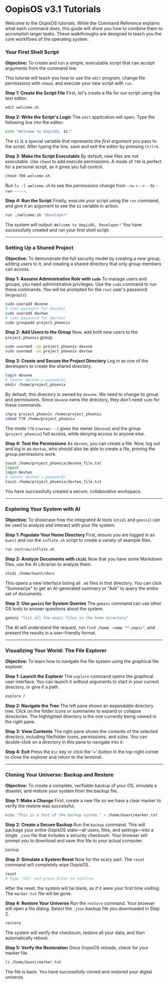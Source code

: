 # OopisOS v3.1 Tutorials

Welcome to the OopisOS tutorials. While the Command Reference explains what each command does, this guide will show you how to combine them to accomplish larger tasks. These walkthroughs are designed to teach you the core workflows of the operating system.

### Your First Shell Script

**Objective:** To create and run a simple, executable script that can accept arguments from the command line.

This tutorial will teach you how to use the `edit` program, change file permissions with `chmod`, and execute your new script with `run`.

**Step 1: Create the Script File**
First, let's create a file for our script using the text editor.
```bash
edit welcome.sh
````

**Step 2: Write the Script's Logic**
The `edit` application will open. Type the following line into the editor:

```bash
echo "Welcome to OopisOS, $1!"
```

The `$1` is a special variable that represents the *first argument* you pass to the script. After typing the line, save and exit the editor by pressing `Ctrl+S`.

**Step 3: Make the Script Executable**
By default, new files are not executable. Use `chmod` to add execute permissions. A mode of `700` is perfect for a personal script, as it gives you full control.

```bash
chmod 700 welcome.sh
```

Run `ls -l welcome.sh` to see the permissions change from `-rw-r--r--` to `-rwx------`.

**Step 4: Run the Script**
Finally, execute your script using the `run` command, and give it an argument to see the `$1` variable in action.

```bash
run ./welcome.sh "Developer"
```

The system will output: `Welcome to OopisOS, Developer!` You have successfully created and run your first shell script.

-----

### Setting Up a Shared Project

**Objective:** To demonstrate the full security model by creating a new group, adding users to it, and creating a shared directory that only group members can access.

**Step 1: Assume Administrative Role with `sudo`**
To manage users and groups, you need administrative privileges. Use the `sudo` command to run these commands. You will be prompted for the `root` user's password (`mcgoopis`).

```bash
sudo useradd devone
# (set password for devone)
sudo useradd devtwo
# (set password for devtwo)
sudo groupadd project_phoenix
```

**Step 2: Add Users to the Group**
Now, add both new users to the `project_phoenix` group.

```bash
sudo usermod -aG project_phoenix devone
sudo usermod -aG project_phoenix devtwo
```

**Step 3: Create and Secure the Project Directory**
Log in as one of the developers to create the shared directory.

```bash
login devone
# (enter devone's password)
mkdir /home/project_phoenix
```

By default, this directory is owned by `devone`. We need to change its group and permissions. Since `devone` owns the directory, they don't need `sudo` for these commands.

```bash
chgrp project_phoenix /home/project_phoenix
chmod 770 /home/project_phoenix
```

The mode `770` (`rwxrwx---`) gives the owner (`devone`) and the group (`project_phoenix`) full access, while denying access to anyone else.

**Step 4: Test the Permissions**
As `devone`, you can create a file. Now, log out and log in as `devtwo`, who should also be able to create a file, proving the group permissions work.

```bash
touch /home/project_phoenix/devone_file.txt
logout
login devtwo
# (enter devtwo's password)
touch /home/project_phoenix/devtwo_file.txt
```

You have successfully created a secure, collaborative workspace.

-----

### Exploring Your System with AI

**Objective:** To showcase how the integrated AI tools (`chidi` and `gemini`) can be used to analyze and interact with your file system.

**Step 1: Populate Your Home Directory**
First, ensure you are logged in as `Guest` and run the `inflate.sh` script to create a variety of example files.

```bash
run /extras/inflate.sh
```

**Step 2: Analyze Documents with `chidi`**
Now that you have some Markdown files, use the AI Librarian to analyze them.

```bash
chidi /home/Guest/docs
```

This opens a new interface listing all `.md` files in that directory. You can click "Summarize" to get an AI-generated summary or "Ask" to query the entire set of documents.

**Step 3: Use `gemini` for System Queries**
The `gemini` command can use other OS tools to answer questions about the system.

```bash
gemini "list all the oopic files in the home directory"
```

The AI will understand the request, run `find /home -name "*.oopic"`, and present the results in a user-friendly format.

-----

### Visualizing Your World: The File Explorer

**Objective:** To learn how to navigate the file system using the graphical file explorer.

**Step 1: Launch the Explorer**
The `explore` command opens the graphical user interface. You can launch it without arguments to start in your current directory, or give it a path.

```bash
explore /
```

**Step 2: Navigate the Tree**
The left pane shows an expandable directory tree. Click on the folder icons or summaries to expand or collapse directories. The highlighted directory is the one currently being viewed in the right pane.

**Step 3: View Contents**
The right pane shows the contents of the selected directory, including file/folder icons, permissions, and sizes. You can double-click on a directory in this pane to navigate into it.

**Step 4: Exit**
Press the `Esc` key or click the '×' button in the top-right corner to close the explorer and return to the terminal.

-----

### Cloning Your Universe: Backup and Restore

**Objective:** To create a complete, verifiable backup of your OS, simulate a disaster, and restore your system from the backup file.

**Step 1: Make a Change**
First, create a new file so we have a clear marker to verify the restore was successful.

```bash
echo "This is a test of the backup system." > /home/Guest/marker.txt
```

**Step 2: Create a Secure Backup**
Run the `backup` command. This will package your entire OopisOS state—all users, files, and settings—into a single `.json` file that includes a security checksum. Your browser will prompt you to download and save this file to your actual computer.

```bash
backup
```

**Step 3: Simulate a System Reset**
Now for the scary part. The `reset` command will completely wipe OopisOS.

```bash
reset
# Type 'YES' and press Enter to confirm.
```

After the reset, the system will be blank, as if it were your first time visiting. The `marker.txt` file will be gone.

**Step 4: Restore Your Universe**
Run the `restore` command. Your browser will open a file dialog. Select the `.json` backup file you downloaded in Step 2.

```bash
restore
```

The system will verify the checksum, restore all your data, and then automatically reboot.

**Step 5: Verify the Restoration**
Once OopisOS reloads, check for your marker file.

```bash
ls /home/Guest/marker.txt
```

The file is back. You have successfully cloned and restored your digital universe.